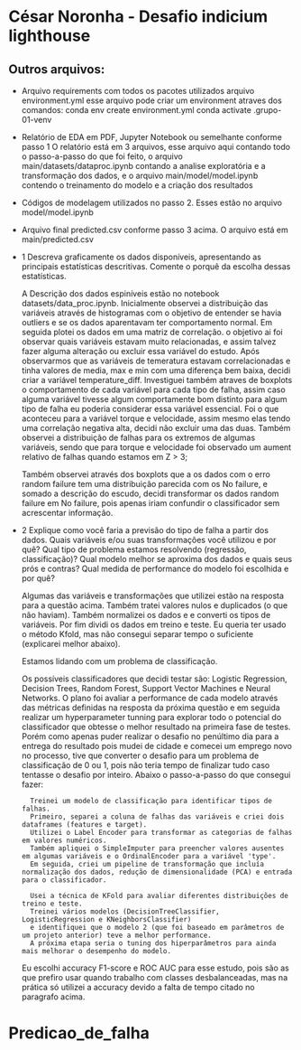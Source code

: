 # César Noronha - Desafio indicium lighthouse

## Outros arquivos:

- Arquivo requirements com todos os pacotes utilizados
    arquivo environment.yml
    esse arquivo pode criar um environment atraves dos comandos: 
    conda env create environment.yml
    conda activate .grupo-01-venv

- Relatório de EDA em PDF, Jupyter Notebook ou semelhante conforme passo 1
    O relatório está em 3 arquivos, esse arquivo aqui contando todo o passo-a-passo do que foi feito, o arquivo main/datasets/dataproc.ipynb contando a analise exploratória e a transformação dos dados, e o arquivo main/model/model.ipynb contendo o treinamento do modelo e a criação dos resultados

- Códigos de modelagem utilizados no passo 2.
    Esses estão no arquivo model/model.ipynb 

- Arquivo final predicted.csv conforme passo 3 acima.
    O arquivo está em main/predicted.csv

- 1 Descreva graficamente os dados disponíveis, apresentando as principais estatísticas descritivas. Comente o porquê da escolha dessas estatísticas.

    A Descrição dos dados espiníveis estão no notebook datasets/data_proc.ipynb. Inicialmente observei a distribuição das variáveis através de histogramas com o objetivo de entender se havia outliers e se os dados aparentavam ter comportamento normal. Em seguida plotei os dados em uma matriz de correlação. o objetivo ai foi observar quais variáveis estavam muito relacionadas, e assim talvez fazer alguma alteração ou excluir essa variável do estudo. Após observarmos que as variáveis de temeratura estavam correlacionadas e tinha valores de media, max e min com uma diferença bem baixa, decidi criar a variável temperature_diff. Investiguei também atraves de boxplots o comportamento de cada variável para cada tipo de falha, assim caso alguma variável tivesse algum comportamente bom distinto para algum tipo de falha eu poderia considerar essa variável essencial. Foi o que aconteceu para a variável torque e velocidade, assim mesmo elas tendo uma correlação negativa alta, decidi não excluir uma das duas. Também observei a distribuição de falhas para os extremos de algumas variáveis, sendo que para torque e velocidade foi observado um aument relativo de falhas quando estamos em Z > 3;

    Também observei através dos boxplots que a os dados com o erro random failure tem uma distribuição parecida com os No failure, e somado a descrição do escudo, decidi transformar os dados random failure em No failure, pois apenas iriam confundir o classificador sem acrescentar informação.

- 2 Explique como você faria a previsão do tipo de falha a partir dos dados. Quais variáveis e/ou suas transformações você utilizou e por quê? Qual tipo de problema estamos resolvendo (regressão, classificação)? Qual modelo melhor se aproxima dos dados e quais seus prós e contras? Qual medida de performance do modelo foi escolhida e por quê?

    Algumas das variáveis e transformações que utilizei estão na resposta para a questão acima. Também tratei valores nulos e duplicados (o que não haviam). Também normalizei os dados e e converti os tipos de variáveis. Por fim dividi os dados em treino e teste. Eu queria ter usado o método Kfold, mas não consegui separar tempo o suficiente (explicarei melhor abaixo).

    Estamos lidando com um problema de classificação.

    Os possíveis classificadores que decidi testar são: Logistic Regression, Decision Trees, Random Forest, Support Vector Machines e Neural Networks. O plano foi avaliar a performance de cada modelo através das métricas definidas na resposta da próxima questão e em seguida realizar um hyperparameter tunning para explorar todo o potencial do classificador que obtesse o melhor resultado na primeira fase de testes. Porém como apenas puder realizar o desafio no penúltimo dia para a entrega do resultado pois mudei de cidade e comecei um emprego novo no processo, tive que converter o desafio para um problema de classificação de 0 ou 1, pois não teria tempo de finalizar tudo caso tentasse o desafio por inteiro. Abaixo o passo-a-passo do que consegui fazer:

        Treinei um modelo de classificação para identificar tipos de falhas. 
        Primeiro, separei a coluna de falhas das variáveis e criei dois dataframes (features e target). 
        Utilizei o Label Encoder para transformar as categorias de falhas em valores numéricos. 
        Também apliquei o SimpleImputer para preencher valores ausentes em algumas variáveis e o OrdinalEncoder para a variável 'type'. 
        Em seguida, criei um pipeline de transformação que incluía normalização dos dados, redução de dimensionalidade (PCA) e entrada para o classificador.

        Usei a técnica de KFold para avaliar diferentes distribuições de treino e teste. 
        Treinei vários modelos (DecisionTreeClassifier, LogisticRegression e KNeighborsClassifier) 
        e identifiquei que o modelo 2 (que foi baseado em parâmetros de um projeto anterior) teve a melhor performance. 
        A próxima etapa seria o tuning dos hiperparâmetros para ainda mais melhorar o desempenho do modelo.

    Eu escolhi accuracy F1-score e ROC AUC para esse estudo, pois são as que prefiro usar quando trabalho com classes desbalanceadas, mas na prática só utilizei a  accuracy devido a falta de tempo citado no paragrafo acima.
    
# Predicao_de_falha
